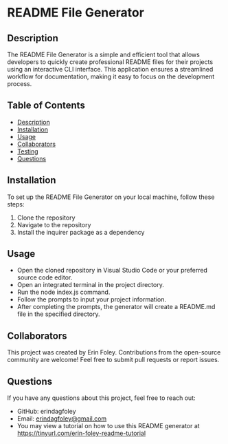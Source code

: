 # README File Generator

## Description
The README File Generator is a simple and efficient tool that allows developers to quickly create professional README files for their projects using an interactive CLI interface. This application ensures a streamlined workflow for documentation, making it easy to focus on the development process.

## Table of Contents
- [Description](#description)
- [Installation](#installation)
- [Usage](#usage)
- [Collaborators](#collaborators)
- [Testing](#testing)
- [Questions](#questions)

## Installation
To set up the README File Generator on your local machine, follow these steps:

1. Clone the repository
2. Navigate to the repository
3. Install the inquirer package as a dependency

## Usage
- Open the cloned repository in Visual Studio Code or your preferred source code editor.
- Open an integrated terminal in the project directory.
- Run the node index.js command.
- Follow the prompts to input your project information.
- After completing the prompts, the generator will create a README.md file in the specified directory.
## Collaborators
This project was created by Erin Foley. Contributions from the open-source community are welcome! Feel free to submit pull requests or report issues.
## Questions
If you have any questions about this project, feel free to reach out:
- GitHub: erindagfoley
- Email: erindagfoley@gmail.com
- You may view a tutorial on how to use this README generator at https://tinyurl.com/erin-foley-readme-tutorial 
